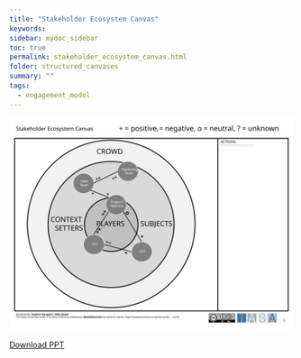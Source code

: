 ```yaml
---
title: "Stakeholder Ecosystem Canvas"
keywords: 
sidebar: mydoc_sidebar
toc: true
permalink: stakeholder_ecosystem_canvas.html
folder: structured_canvases
summary: ""
tags: 
  - engagement_model
---
```


![image001](media/stakeholder_ecosystem_canvas.svg)

[Download PPT](media/ppt/stakeholder_ecosystem_canvas.pptx)